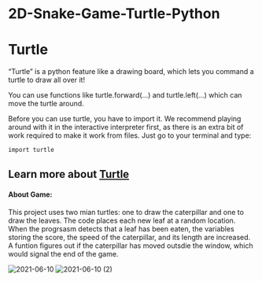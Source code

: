 # 2D-Snake-Game-Turtle-Python

# Turtle
“Turtle” is a python feature like a drawing board, which lets you command a turtle to draw all over it!

You can use functions like turtle.forward(...) and turtle.left(...) which can move the turtle around.

Before you can use turtle, you have to import it. We recommend playing around with it in the interactive interpreter first, as there is an extra bit of work required to make it work from files. Just go to your terminal and type:

```sh
import turtle
```

## Learn more about [Turtle](http://opentechschool.github.io/python-beginners/en/simple_drawing.html)

#### About Game:
This project uses two mian turtles: one to draw the caterpillar and one to draw the leaves. The code places each new leaf at a random location. When the progrsasm detects that a leaf has been eaten, the variables storing the score, the speed of the caterpillar, and its length are increased. A funtion figures out if the caterpillar has moved outsdie the window, which would signal the end of the game. 

![2021-06-10](https://user-images.githubusercontent.com/72453151/121467217-5ae3e080-c9d6-11eb-80e3-9f9bd5ee3a34.png)
![2021-06-10 (2)](https://user-images.githubusercontent.com/72453151/121467341-849d0780-c9d6-11eb-8869-40c09fcb411d.png)

